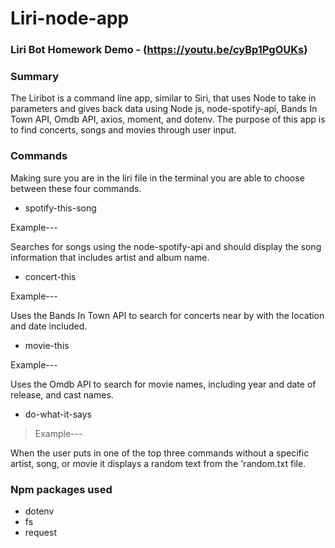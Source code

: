 # Liri-node-app

### Liri Bot Homework Demo - (https://youtu.be/cyBp1PgOUKs) 

### Summary

The Liribot is a command line app, similar to Siri, that uses Node to take in parameters and gives back data using Node js, node-spotify-api, Bands In Town API, Omdb API, axios, moment, and dotenv. The purpose of this app is to find concerts, songs and movies through user input.

### Commands

Making sure you are in the liri file in the terminal you are able to choose between these four commands.

* spotify-this-song

Example---

Searches for songs using the node-spotify-api and should display the song information that includes artist and album name.


* concert-this

Example---

Uses the Bands In Town API to search for concerts near by with the location and date included.

* movie-this

Example---

Uses the Omdb API to search for movie names, including year and date of release, and cast names.

* do-what-it-says

> Example---

When the user puts in one of the top three commands without a specific artist, song, or movie it displays a random text from the 'random.txt file.

### Npm packages used
* dotenv
* fs
* request


